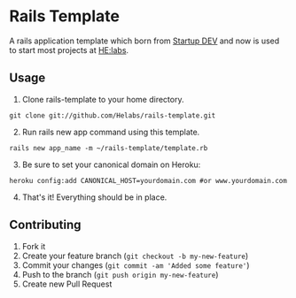 # Rails Template

A rails application template which born from [Startup DEV][startupdev] and now is used to start most projects at [HE:labs][helabs].

## Usage

1. Clone rails-template to your home directory.
```
git clone git://github.com/Helabs/rails-template.git
```

2. Run rails new app command using this template.
```
rails new app_name -m ~/rails-template/template.rb
```

3. Be sure to set your canonical domain on Heroku:
```
heroku config:add CANONICAL_HOST=yourdomain.com #or www.yourdomain.com
```

4. That's it! Everything should be in place.

## Contributing

1. Fork it
2. Create your feature branch (`git checkout -b my-new-feature`)
3. Commit your changes (`git commit -am 'Added some feature'`)
4. Push to the branch (`git push origin my-new-feature`)
5. Create new Pull Request


[startupdev]: http://startupdev.com.br
[helabs]: http://helabs.com.br
